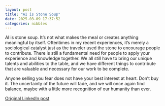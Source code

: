 ```yaml
---
layout: post
title: "AI is Stone Soup"
date: 2025-03-09 17:37:52
categories: nibbles
---
```


AI is stone soup. It’s not what makes the meal or creates anything meaningful by itself. Oftentimes in my recent experiences, it’s merely a sociological catalyst just as the traveler used the stone to encourage people to contribute. There is still a fundamental need for people to apply your experience and knowledge together. We all still have to bring our unique talents and abilities to the table, and we have different things to contribute that are valuable and necessary for our work to be complete.

Anyone selling you fear does not have your best interest at heart. Don’t buy it. The uncertainty of the future will fade, and we will once again find balance, maybe with a little more recognition of our humanity than ever.

[Original LinkedIn post](https://www.linkedin.com/feed/update/urn%3Ali%3Ashare%3A7304556042636406784)
